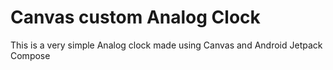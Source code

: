 # Canvas custom Analog Clock
 This is a very simple Analog clock made using Canvas and Android Jetpack Compose

